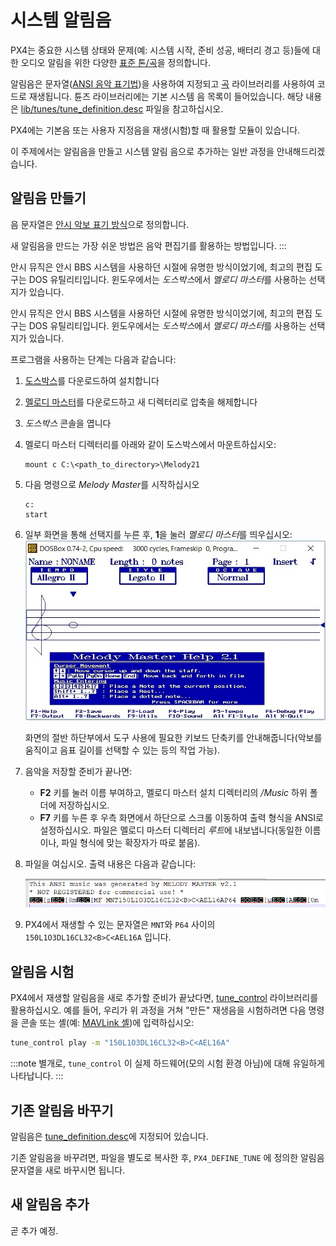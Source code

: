 # 시스템 알림음

PX4는 중요한 시스템 상태와 문제(예: 시스템 시작, 준비 성공, 배터리 경고 등)들에 대한 오디오 알림을 위한 다양한 [표준 톤/곡](../getting_started/tunes.md)을 정의합니다.

알림음은 문자열([ANSI 음악 표기법](http://artscene.textfiles.com/ansimusic/information/ansimtech.txt))을 사용하여 지정되고 [곡](https://github.com/PX4/PX4-Autopilot/tree/master/src/lib/tunes) 라이브러리를 사용하여 코드로 재생됩니다. 튠즈 라이브러리에는 기본 시스템 음 목록이 들어있습니다. 해당 내용은 [lib/tunes/tune_definition.desc](https://github.com/PX4/PX4-Autopilot/blob/master/src/lib/tunes/tune_definition.desc) 파일을 참고하십시오.

PX4에는 기본음 또는 사용자 지정음을 재생(시험)할 때 활용할 모듈이 있습니다.

이 주제에서는 알림음을 만들고 시스템 알림 음으로 추가하는 일반 과정을 안내해드리겠습니다.


## 알림음 만들기

음 문자열은 [안시 악보 표기 방식](http://artscene.textfiles.com/ansimusic/information/ansimtech.txt)으로 정의합니다.

새 알림음을 만드는 가장 쉬운 방법은 음악 편집기를 활용하는 방법입니다.
:::

안시 뮤직은 안시 BBS 시스템을 사용하던 시절에 유명한 방식이었기에, 최고의 편집 도구는 DOS 유틸리티입니다. 윈도우에서는 *도스박스*에서 *멜로디 마스터*를 사용하는 선택지가 있습니다.

안시 뮤직은 안시 BBS 시스템을 사용하던 시절에 유명한 방식이었기에, 최고의 편집 도구는 DOS 유틸리티입니다. 윈도우에서는 *도스박스*에서 *멜로디 마스터*를 사용하는 선택지가 있습니다.

프로그램을 사용하는 단계는 다음과 같습니다:

1. [도스박스](http://www.dosbox.com/)를 다운로드하여 설치합니다
1. [멜로디 마스터](ftp://archives.thebbs.org/ansi_utilities/melody21.zip)를 다운로드하고 새 디렉터리로 압축을 해제합니다
1. *도스박스* 콘솔을 엽니다
1. 멜로디 마스터 디렉터리를 아래와 같이 도스박스에서 마운트하십시오:
   ```
   mount c C:\<path_to_directory>\Melody21
   ```
1. 다음 명령으로 *Melody Master*를 시작하십시오
   ```
   c:
   start
   ```
1. 일부 화면을 통해 선택지를 누른 후, **1**을 눌러 *멜로디 마스터*를 띄우십시오: ![멜로디 마스터 2.1](../../assets/tunes/tunes_melody_master_2_1.jpg)

   화면의 절반 하단부에서 도구 사용에 필요한 키보드 단축키를 안내해줍니다(악보를 움직이고 음표 길이를 선택할 수 있는 등의 작업 가능).
1. 음악을 저장할 준비가 끝나면:
   - **F2** 키를 눌러 이름 부여하고, 멜로디 마스터 설치 디렉터리의 */Music*  하위 폴더에 저장하십시오.
   - **F7** 키를 누른 후 우측 화면에서 하단으로 스크롤 이동하여 출력 형식을 ANSI로 설정하십시오. 파일은 멜로디 마스터 디렉터리 *루트*에 내보냅니다(동일한 이름이나, 파일 형식에 맞는 확장자가 따로 붙음).
1. 파일을 여십시오. 출력 내용은 다음과 같습니다:

   ![파일 내용 안시 출력](../../assets/tunes/tune_musicmaker_ansi_output.png)

1. PX4에서 재생할 수 있는 문자열은 `MNT`와 `P64` 사이의 `150L1O3DL16CL32<B>C<AEL16A` 입니다.


## 알림음 시험

PX4에서 재생할 알림음을 새로 추가할 준비가 끝났다면, [tune_control](../modules/modules_system.md#tunecontrol) 라이브러리를 활용하십시오. 예를 들어, 우리가 위 과정을 거쳐 "만든" 재생음을 시험하려면 다음 명령을 콘솔 또는 셸(예: [MAVLink 셸](../debug/mavlink_shell.md))에 입력하십시오:
```sh
tune_control play -m "150L1O3DL16CL32<B>C<AEL16A"
```

:::note
별개로, `tune_control` 이 실제 하드웨어(모의 시험 환경 아님)에 대해 유일하게 나타납니다.
:::

## 기존 알림음 바꾸기

알림음은 [tune_definition.desc](https://github.com/PX4/PX4-Autopilot/blob/master/src/lib/tunes/tune_definition.desc)에 지정되어 있습니다.

기존 알림음을 바꾸려면, 파일을 별도로 복사한 후, `PX4_DEFINE_TUNE` 에 정의한 알림음 문자열을 새로 바꾸시면 됩니다.


## 새 알림음 추가


곧 추가 예정.


<!-- 

1. Assumption is that you need to define a new `PX4_DEFINE_TUNE` with its own number in the file.
2. Need to look at how tunes are played. Problem for another day.

-->